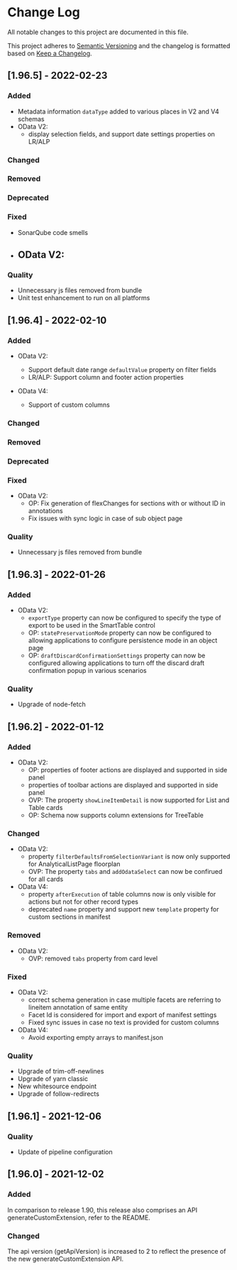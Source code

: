 # Change Log

All notable changes to this project are documented in this file.

This project adheres to [Semantic Versioning](http://semver.org/) and the changelog is formatted based on [Keep a Changelog](http://keepachangelog.com/).

## [1.96.5] - 2022-02-23

### Added

- Metadata information `dataType` added to various places in V2 and V4 schemas
- OData V2:
  - display selection fields, and support date settings properties on LR/ALP

### Changed

### Removed

### Deprecated

### Fixed

- SonarQube code smells

- OData V2:
  - 

### Quality

- Unnecessary js files removed from bundle
- Unit test enhancement to run on all platforms

## [1.96.4] - 2022-02-10

### Added

- OData V2:
  - Support default date range `defaultValue` property on filter fields
  - LR/ALP: Support column and footer action properties

- OData V4:
  - Support of custom columns  

### Changed

### Removed

### Deprecated

### Fixed

- OData V2:
  - OP: Fix generation of flexChanges for sections with or without ID in annotations
  - Fix issues with sync logic in case of sub object page

### Quality

- Unnecessary js files removed from bundle

## [1.96.3] - 2022-01-26

### Added

- OData V2:
  - `exportType` property can now be configured to specify the type of export to be used in the SmartTable control
  - OP: `statePreservationMode` property can now be configured to allowing applications to configure persistence mode in an object page
  - OP: `draftDiscardConfirmationSettings` property can now be configured allowing applications to turn off the discard draft confirmation popup in various scenarios

### Quality

- Upgrade of node-fetch

## [1.96.2] - 2022-01-12

### Added

- OData V2:
  - OP: properties of footer actions are displayed and supported in side panel
  - properties of toolbar actions are displayed and supported in side panel
  - OVP: The property `showLineItemDetail` is now supported for List and Table cards
  - OP: Schema now supports column extensions for TreeTable

### Changed

- OData V2:
  - property `filterDefaultsFromSelectionVariant` is now only supported for AnalyticalListPage floorplan
  - OVP: The property `tabs` and `addOdataSelect` can now be confirued for all cards
- OData V4:
  - property `afterExecution` of table columns now is only visible for actions but not for other record types
  - deprecated `name` property and support new `template` property for custom sections in manifest
  
### Removed

- OData V2:
  - OVP: removed `tabs` property from card level

### Fixed

- OData V2:
  - correct schema generation in case multiple facets are referring to lineitem annotation of same entity
  - Facet Id is considered for import and export of manifest settings
  - Fixed sync issues in case no text is provided for custom columns
- OData V4:
  - Avoid exporting empty arrays to manifest.json

### Quality

- Upgrade of trim-off-newlines
- Upgrade of yarn classic
- New whitesource endpoint
- Upgrade of follow-redirects

## [1.96.1] - 2021-12-06

### Quality

- Update of pipeline configuration

## [1.96.0] - 2021-12-02

### Added

In comparison to release 1.90, this release also comprises an API generateCustomExtension, refer to the README.

### Changed

The api version (getApiVersion) is increased to 2 to reflect the presence of the new generateCustomExtension API.
